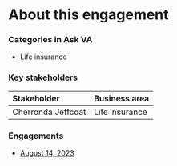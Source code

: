# About this engagement

### Categories in Ask VA

- Life insurance

### Key stakeholders

|Stakeholder|Business area|
|:--|:--|
|Cherronda Jeffcoat|Life insurance|

### Engagements

* [August 14, 2023](https://github.com/department-of-veterans-affairs/va.gov-team/blob/master/products/ask-va/research/Business%20line%20engagement/Life%20insurance/August%2014%2C%202023.md)
